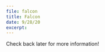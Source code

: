 ```yaml
---
file: falcon
title: Falcon
date: 9/28/20
excerpt: 
---
```

Check back later for more information!    